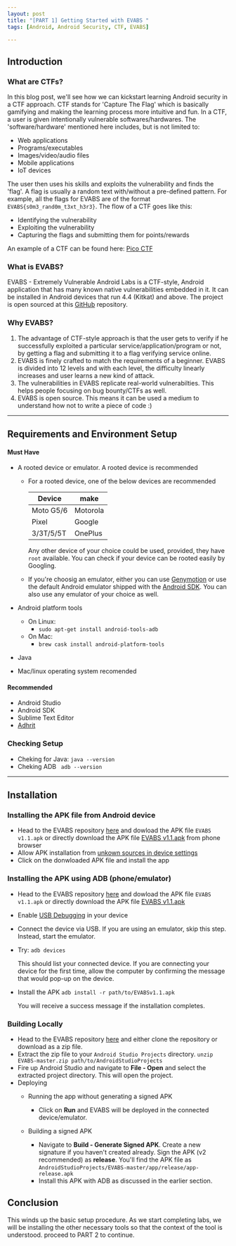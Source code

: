 ```yaml
---
layout: post
title: "[PART 1] Getting Started with EVABS "
tags: [Android, Android Security, CTF, EVABS]

---
```


## Introduction

### What are CTFs?
In this blog post, we'll see how we can kickstart learning Android security in a CTF approach. CTF stands for 'Capture The Flag' which is basically gamifying and making the learning process more intuitive and fun. In a CTF, a user is given intentionally vulnerable softwares/hardwares. The 'software/hardware' mentioned here includes, but is not limited to:

* Web applications
* Programs/executables
* Images/video/audio files
* Mobile applications
* IoT devices

The user then uses his skills and exploits the vulnerability and finds the 'flag'. A flag is usually a random text with/without a pre-defined pattern. For example, all the flags for EVABS are of the format ```EVABS{s0m3_rand0m_t3xt_h3r3}```. The flow of a CTF goes like this:

* Identifying the vulnerability
* Exploiting the vulnerability
* Capturing the flags and submitting them for points/rewards

An example of a CTF can be found here: [Pico CTF](https://picoctf.com/)

### What is EVABS?
EVABS - Extremely Vulnerable Android Labs is a CTF-style, Android application that has many known native vulnerabilities embedded in it. It can be installed in Android devices that run 4.4 (Kitkat) and above. The project is open sourced at this [GitHub](https://github.com/abhi-r3v0/EVABS) repository. 

### Why EVABS?
1. The advantage of CTF-style approach is that the user gets to verify if he successfully exploited a particular service/application/program or not, by getting a flag and submitting it to a flag verifying service online.
2. EVABS is finely crafted to match the requirements of a beginner. EVABS is divided into 12 levels and with each level, the difficulty linearly increases and user learns a new kind of attack.
3. The vulnerabilities in EVABS replicate real-world vulnerabilties. This helps people focusing on bug bounty/CTFs as well.
4. EVABS is open source. This means it can be used a medium to understand how not to write a piece of code :)

---
## Requirements and Environment Setup
#### Must Have
* A rooted device or emulator. A rooted device is recommended
    - For a rooted device, one of the below devices are recommended
  
      | __Device__  |  __make__  | 
      |-------------|------------|
      | Moto G5/6   | Motorola   | 
      | Pixel       | Google     |
      | 3/3T/5/5T   | OnePlus    |
      
      Any other device of your choice could be used, provided, they have `root` available. You can check if your device can be rooted easily by Googling.
      
    - If you're choosig an emulator, either you can use [Genymotion](https://www.genymotion.com/fun-zone/) or use the default Android emulator shipped with the [Android SDK](https://developer.android.com/studio/run/managing-avds). You can also use any emulator of your choice as well. 

* Android platform tools
  - On Linux:
    - `sudo apt-get install android-tools-adb`
  - On Mac:
    - `brew cask install android-platform-tools`
    
* Java
* Mac/linux operating system recomended

#### Recommended
* Android Studio
* Android SDK
* Sublime Text Editor
* [Adhrit](https://github.com/abhi-r3v0/Adhrit)

### Checking Setup

* Cheking for Java:
`java --version`
* Cheking ADB
` adb --version`

---
## Installation

### Installing the APK file from Android device

* Head to the EVABS repository [here](https://github.com/abhi-r3v0/EVABS) and dowload the APK file `EVABS v1.1.apk` or directly download the APK file [EVABS v1.1.apk](https://github.com/abhi-r3v0/EVABS/blob/master/EVABSv1.1.apk) from phone browser
* Allow APK installation from [unkown sources in device settings](https://android.gadgethacks.com/how-to/android-basics-enable-unknown-sources-sideload-apps-0161947/)
* Click on the donwloaded APK file and install the app

### Installing the APK using ADB (phone/emulator)

* Head to the EVABS repository [here](https://github.com/abhi-r3v0/EVABS) and dowload the APK file `EVABS v1.1.apk` or directly download the APK file [EVABS v1.1.apk](https://github.com/abhi-r3v0/EVABS/blob/master/EVABSv1.1.apk)
* Enable [USB Debugging](https://www.embarcadero.com/starthere/xe5/mobdevsetup/android/en/enabling_usb_debugging_on_an_android_device.html) in your device
* Connect the device via USB. If you are using an emulator, skip this step. Instead, start the emulator.
* Try:
    `adb devices`
    
    This should list your connected device. If you are connecting your device for the first time, allow the computer by confirming the message that would pop-up on the device.

* Install the APK 
    `adb install -r path/to/EVABSv1.1.apk`
    
    You will receive a success message if the installation completes.
    
### Building Locally

* Head to the EVABS repository [here](https://github.com/abhi-r3v0/EVABS) and either clone the repository or download as a zip file.
* Extract the zip file to your `Android Studio Projects` directory.
    `unzip EVABS-master.zip path/to/AndroidStudioProjects`
* Fire up Android Studio and navigate to **File - Open** and select the extracted project directory. This will open the project. 
* Deploying 
  - Running the app without generating a signed APK
    - Click on **Run** and EVABS will be deployed in the connected device/emulator. 
    
  - Building a signed APK
    - Navigate to **Build - Generate Signed APK**. Create a new signature if you haven't created already. Sign the APK (v2 recommended) as **release**. You'll find the APK file as `AndroidStudioProjects/EVABS-master/app/release/app-release.apk`
    - Install this APK with ADB as discussed in the earlier section.
    
## Conclusion

This winds up the basic setup procedure. As we start completing labs, we will be installing the other necessary tools so that the context of the tool is understood. proceed to PART 2 to continue.
